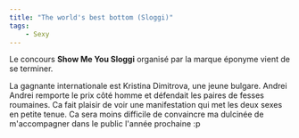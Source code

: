 ```yaml
---
title: "The world's best bottom (Sloggi)"
tags:
    - Sexy
---
```


Le concours **Show Me You Sloggi** organisé par la marque éponyme vient de se
terminer.

La gagnante internationale est Kristina Dimitrova, une jeune bulgare. Andrei
Andrei remporte le prix c&#xF4;té homme et défendait les paires de fesses
roumaines. Ca fait plaisir de voir une manifestation qui met les deux sexes en
petite tenue. Ca sera moins difficile de convaincre ma dulcinée de m'accompagner
dans le public l'année prochaine :p
